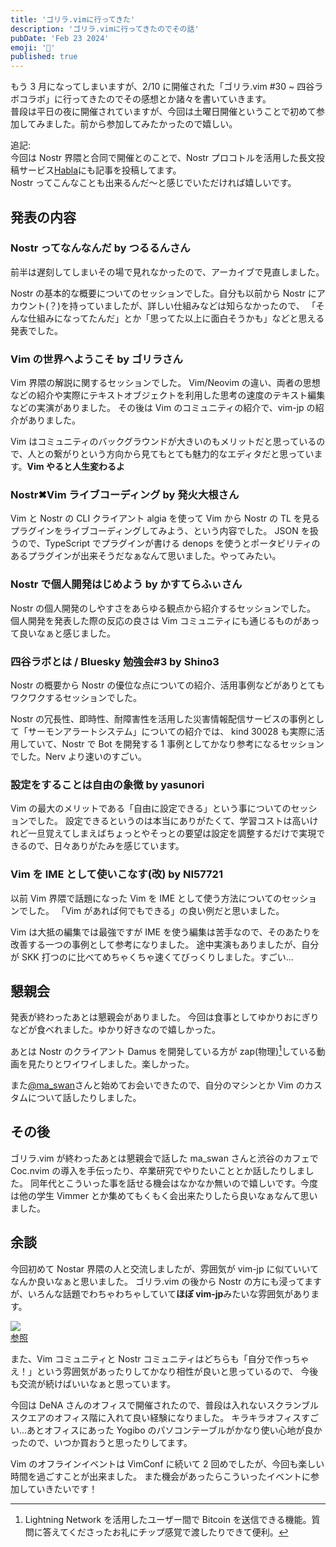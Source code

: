 ```yaml
---
title: 'ゴリラ.vimに行ってきた'
description: 'ゴリラ.vimに行ってきたのでその話'
pubDate: 'Feb 23 2024'
emoji: '🦊'
published: true
---
```


もう 3 月になってしまいますが、2/10 に開催された「ゴリラ.vim #30 ~
四谷ラボコラボ」に行ってきたのでその感想とか諸々を書いていきます。\
普段は平日の夜に開催されていますが、今回は土曜日開催ということで初めて参加してみました。前から参加してみたかったので嬉しい。

追記:\
今回は Nostr 界隈と合同で開催とのことで、Nostr
プロコトルを活用した長文投稿サービス[Habla](https://habla.news/ja/a/naddr1qqxnzdes8qmrwwp5xqerwvfeqgsyhnqz9qg20ml4w8c6qgpyeuagxhrettcsnd8v4vg7g5rz9xg5r4crqsqqqa28w4z3h6)にも記事を投稿してます。\
Nostr ってこんなことも出来るんだ～と感じでいただければ嬉しいです。

## 発表の内容

### Nostr ってなんなんだ by つるるんさん

前半は遅刻してしまいその場で見れなかったので、アーカイブで見直しました。

Nostr の基本的な概要についてのセッションでした。自分も以前から Nostr
にアカウント(？)を持っていましたが、詳しい仕組みなどは知らなかったので、
「そんな仕組みになってたんだ」とか「思ってた以上に面白そうかも」などと思える発表でした。

### Vim の世界へようこそ by ゴリラさん

Vim 界隈の解説に関するセッションでした。 Vim/Neovim
の違い、両者の思想などの紹介や実際にテキストオブジェクトを利用した思考の速度のテキスト編集などの実演がありました。
その後は Vim のコミュニティの紹介で、vim-jp の紹介がありました。

Vim
はコミュニティのバックグラウンドが大きいのもメリットだと思っているので、人との繋がりという方向から見てもとても魅力的なエディタだと思っています。**Vim
やると人生変わるよ**

### Nostr✖Vim ライブコーディング by 発火大根さん

Vim と Nostr の CLI クライアント algia を使って Vim から Nostr の TL
を見るプラグインをライブコーディングしてみよう、という内容でした。 JSON
を扱うので、TypeScript でプラグインが書ける denops
を使うとポータビリティのあるプラグインが出来そうだなぁなんて思いました。やってみたい。

### Nostr で個人開発はじめよう by かすてらふぃさん

Nostr の個人開発のしやすさをあらゆる観点から紹介するセッションでした。
個人開発を発表した際の反応の良さは Vim
コミュニティにも通じるものがあって良いなぁと感じました。

### 四谷ラボとは / Bluesky 勉強会#3 by Shino3

Nostr の概要から Nostr
の優位な点についての紹介、活用事例などがありとてもワクワクするセッションでした。

Nostr
の冗長性、即時性、耐障害性を活用した災害情報配信サービスの事例として「サーモンアラートシステム」についての紹介では、
kind 30028 も実際に活用していて、Nostr で Bot を開発する 1
事例としてかなり参考になるセッションでした。Nerv より速いのすごい。

### 設定をすることは自由の象徴 by yasunori

Vim
の最大のメリットである「自由に設定できる」という事についてのセッションでした。
設定できるというのは本当にありがたくて、学習コストは高いけれど一旦覚えてしまえばちょっとやそっとの要望は設定を調整するだけで実現できるので、日々ありがたみを感じています。

### Vim を IME として使いこなす(改) by NI57721

以前 Vim 界隈で話題になった Vim を IME
として使う方法についてのセッションでした。 「Vim
があれば何でもできる」の良い例だと思いました。

Vim は大抵の編集では最強ですが IME
を使う編集は苦手なので、そのあたりを改善する一つの事例として参考になりました。
途中実演もありましたが、自分が SKK
打つのに比べてめちゃくちゃ速くてびっくりしました。すごい...

## 懇親会

発表が終わったあとは懇親会がありました。
今回は食事としてゆかりおにぎりなどが食べれました。ゆかり好きなので嬉しかった。

あとは Nostr のクライアント Damus を開発している方が
zap(物理)[^1]している動画を見たりとワイワイしました。楽しかった。

また[@ma_swan](https://twitter.com/ma_swan)さんと始めてお会いできたので、自分のマシンとか
Vim のカスタムについて話したりしました。

## その後

ゴリラ.vim が終わったあとは懇親会で話した ma_swan さんと渋谷のカフェで Coc.nvim
の導入を手伝ったり、卒業研究でやりたいこととか話したりしました。
同年代とこういった事を話せる機会はなかなか無いので嬉しいです。今度は他の学生
Vimmer とか集めてもくもく会出来たりしたら良いなぁなんて思いました。

## 余談

今回初めて Nostar 界隈の人と交流しましたが、雰囲気が vim-jp
に似ていいてなんか良いなぁと思いました。 ゴリラ.vim の後から Nostr
の方にも浸ってますが、いろんな話題でわちゃわちゃしていて**ほぼ
vim-jp**みたいな雰囲気があります。

![](https://r2.comamoca.dev/Screenshot%202024-02-23%20at%2012-48-21%20iris.png)\
[参照](https://iris.to/note18mkhuc072ughs902vfjtggcc5sf7czaugrdykztsrcr6m35ck4jqs6yecd)

また、Vim コミュニティと Nostr
コミュニティはどちらも「自分で作っちゃえ！」という雰囲気があったりしてかなり相性が良いと思っているので、
今後も交流が続けばいいなぁと思っています。

今回は DeNA
さんのオフィスで開催されたので、普段は入れないスクランブルスクエアのオフィス階に入れて良い経験になりました。
キラキラオフィスすごい...あとオフィスにあった Yogibo
のパソコンテーブルがかなり使い心地が良かったので、いつか買おうと思ったりしてます。

Vim のオフラインイベントは VimConf に続いて 2
回めでしたが、今回も楽しい時間を過ごすことが出来ました。
また機会があったらこういったイベントに参加していきたいです！

[^1]: Lightning Network を活用したユーザー間で Bitcoin
    を送信できる機能。質問に答えてくださったお礼にチップ感覚で渡したりできて便利。
